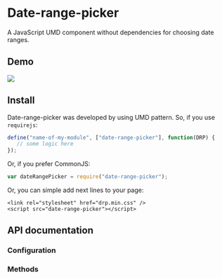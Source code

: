 # Date-range-picker
A JavaScript UMD component without dependencies for choosing date ranges.

## Demo
![ ](https://raw.githubusercontent.com/dosandk/date-range-picker/master/assets/drp-preview.png)

## Install
Date-range-picker was developed by using UMD pattern.
So, if you use `requirejs`:  

```javascript
define("name-of-my-module", ["date-range-picker"], function(DRP) {
   // some logic here
}); 
```
Or, if you prefer CommonJS:
```javascript
var dateRangePicker = require("date-range-picker");
```
Or, you can simple add next lines to your page:

    <link rel="stylesheet" href="drp.min.css" />
    <script src="date-range-picker"></script>

## API documentation
### Configuration
### Methods
